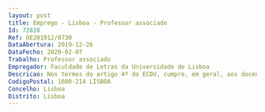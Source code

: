 ```yaml
--- 
layout: post
title: Emprego - Lisboa - Professor associado
Id: 72828
Ref: OE201912/0730
DataAbertura: 2019-12-26
DataFecho: 2020-02-07
Trabalho: Professor associado
Empregador: Faculdade de Letras da Universidade de Lisboa
Descricao: Nos termos do artigo 4º do ECDU, cumpre, em geral, aos docentes universitários a) Realizar actividades de investigação científica, de criação cultural ou dedesenvolvimento tecnológico b) Prestar o serviço docente que lhes for distribuído e acompanhar e orientar osestudantes c) Participar em tarefas de extensão universitária, de divulgação científica e devalorização económica e social do conhecimento d) Participar na gestão das respectivas instituições universitárias e) Participar em outras tarefas distribuídas pelos órgãos de gestão competentes e que seincluam no âmbito da actividade de docente universitário. Em especial, compete ao Professor Associado o desempenho das funções descritas no artigo 5º, n.º 2 do ECDU.
CodigoPostal: 1600-214 LISBOA
Concelho: Lisboa
Distrito: Lisboa
--- 
```

